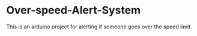 # Over-speed-Alert-System

This is an arduino project for alerting if someone goes over the speed limit
